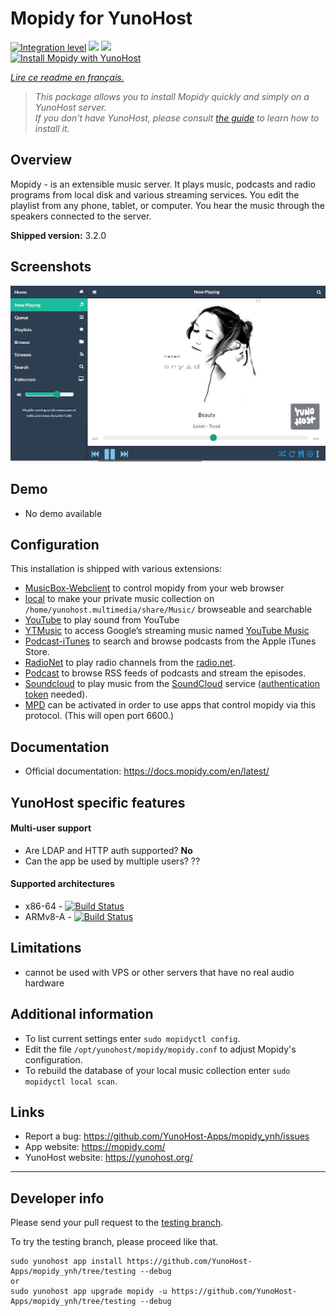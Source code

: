 # Mopidy for YunoHost

[![Integration level](https://dash.yunohost.org/integration/mopidy.svg)](https://dash.yunohost.org/appci/app/mopidy) ![](https://ci-apps.yunohost.org/ci/badges/mopidy.status.svg) ![](https://ci-apps.yunohost.org/ci/badges/mopidy.maintain.svg)  
[![Install Mopidy with YunoHost](https://install-app.yunohost.org/install-with-yunohost.svg)](https://install-app.yunohost.org/?app=mopidy)

*[Lire ce readme en français.](./README_fr.md)*

> *This package allows you to install Mopidy quickly and simply on a YunoHost server.  
If you don't have YunoHost, please consult [the guide](https://yunohost.org/#/install) to learn how to install it.*

## Overview
Mopidy - is an extensible music server. It plays music, podcasts and radio programs from local disk and various streaming services. You edit the playlist from any phone, tablet, or computer. You hear the music through the speakers connected to the server.

**Shipped version:** 3.2.0

## Screenshots

![](sources/extra_files/mopidy_screenshot1.png)
## Demo

* No demo available

## Configuration

This installation is shipped with various extensions:

* [MusicBox-Webclient](https://mopidy.com/ext/musicbox-webclient/) to control mopidy from your web browser
* [local](https://mopidy.com/ext/local/) to make your private music collection on `/home/yunohost.multimedia/share/Music/` browseable and searchable
* [YouTube](https://pypi.org/project/Mopidy-YouTube/) to play sound from YouTube
* [YTMusic](https://music.youtube.com/) to access Google’s streaming music named [YouTube Music](https://music.youtube.com/) 
* [Podcast-iTunes](https://mopidy.com/ext/podcast-itunes/) to search and browse podcasts from the Apple iTunes Store.
* [RadioNet](https://mopidy.com/ext/radionet/) to play radio channels from the [radio.net](https://www.radio.net/).
* [Podcast](https://mopidy.com/ext/podcast/) to browse RSS feeds of podcasts and stream the episodes.
* [Soundcloud](https://pypi.org/project/Mopidy-SoundCloud/) to play music from the [SoundCloud](https://soundcloud.com/) service \([authentication token](https://pypi.org/project/Mopidy-SoundCloud/) needed\).
* [MPD](https://mopidy.com/ext/mpd/) can be activated in order to use apps that control mopidy via this protocol. (This will open port 6600.) 

## Documentation

 * Official documentation: https://docs.mopidy.com/en/latest/

## YunoHost specific features

#### Multi-user support

* Are LDAP and HTTP auth supported? **No**
* Can the app be used by multiple users? ??

#### Supported architectures

* x86-64 - [![Build Status](https://ci-apps.yunohost.org/ci/logs/mopidy.svg)](https://ci-apps.yunohost.org/ci/apps/mopidy/)
* ARMv8-A - [![Build Status](https://ci-apps-arm.yunohost.org/ci/logs/mopidy.svg)](https://ci-apps-arm.yunohost.org/ci/apps/mopidy/)

## Limitations

* cannot be used with VPS or other servers that have no real audio hardware

## Additional information

* To list current settings enter `sudo mopidyctl config`.
* Edit the file `/opt/yunohost/mopidy/mopidy.conf` to adjust Mopidy's configuration.
* To rebuild the database of your local music collection enter `sudo mopidyctl local scan`.

## Links

 * Report a bug: https://github.com/YunoHost-Apps/mopidy_ynh/issues
 * App website: https://mopidy.com/
 * YunoHost website: https://yunohost.org/

---

## Developer info

Please send your pull request to the [testing branch](https://github.com/YunoHost-Apps/mopidy_ynh/tree/testing).

To try the testing branch, please proceed like that.
```
sudo yunohost app install https://github.com/YunoHost-Apps/mopidy_ynh/tree/testing --debug
or
sudo yunohost app upgrade mopidy -u https://github.com/YunoHost-Apps/mopidy_ynh/tree/testing --debug

```
